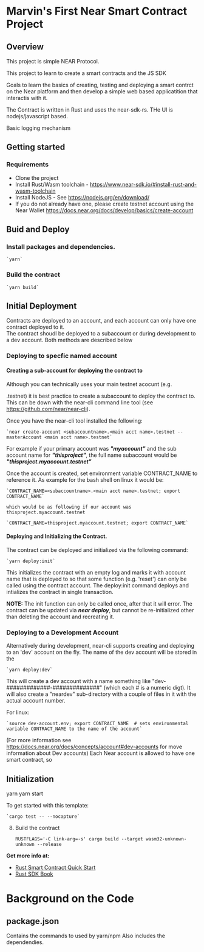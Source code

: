# Marvin's First Near Smart Contract Project

## Overview

This project is simple NEAR Protocol. 

This project to learn to create a smart contracts and the JS SDK

Goals to learn the basics of creating, testing and deploying a smart contrct on the Near platform and then develop a simple web based applicatition that interactis with it.

The Contract is written in Rust and uses the near-sdk-rs.  THe UI is nodejs/javascript based.



Basic logging mechanism


## Getting started

### Requirements
- Clone the project
- Install Rust/Wasm toolchain  - https://www.near-sdk.io/#install-rust-and-wasm-toolchain
- Install NodeJS   - See https://nodejs.org/en/download/
- If you do not already have one, please create  testnet account using the Near Wallet   https://docs.near.org/docs/develop/basics/create-account



## Buid and Deploy

### Install packages and dependencies.   

    `yarn` 

### Build the contract

    `yarn build`

## Initial Deployment
Contracts are deployed to an account, and each account can only have one contract deployed to it.  
The contract shoudl be deployed to a subaccount or during development to a dev account.
Both methods are described below

### Deploying to specfic named account

#### Creating a sub-account for deploying the contract to
Although you can technically uses your main testnet acocunt (e.g. <main acct name>.testnet) it is best practice to create a subaccount to deploy the contract to. 
This can be down with the near-cli command line tool (see https://github.com/near/near-cli).   


Once you have the near-cli tool installed the following:

    `near create-account <subaccountname>.<main acct name>.testnet --masterAccount <main acct name>.testnet`

For example if your primary account was ***"myaccount"*** and the sub account name for ***"thisproject"***, the full name subaccount would be ***"thisproject.myaccount.testnet"***

Once the account is created, set environment variable CONTRACT_NAME to reference it.  As example for the bash shell on linux it would be:
    
    `CONTRACT_NAME=<subaccountname>.<main acct name>.testnet; export CONTRACT_NAME`    
    
    which would be as following if our account was thisproject.myaccount.testnet

    `CONTRACT_NAME=thisproject.myaccount.testnet; export CONTRACT_NAME`

#### Deploying and Initializing the Contract.

The contract can be deployed and initialized via the following command:

    `yarn deploy:init`

This initializes the contract with an empty log and marks it with account name that is deployed to so that some function (e.g. 'reset') can only be called using the contract account.  The deploy:init command deploys and intializes the contract in single transaction.

**NOTE:**  The init function can only be called once, after that it will error. The contract can be updated via ***near deploy***, but cannot be re-initialized other than deleting the account and recreating it.


### Deploying to a Development Account
Alternatively during development, near-cli supports creating and deploying to an 'dev' account on the fly.  The name of the dev account will be stored in the 

    `yarn deploy:dev`

This will create a dev account with a name something like "dev-#############-##############" (which each # is a numeric digt).  It will also create a "neardev" sub-directory with a couple of files in it with the actual account number.    

For linux:
    
    `source dev-account.env; export CONTRACT_NAME  # sets environmental variable CONTRACT_NAME to the name of the account`   


(For more information see https://docs.near.org/docs/concepts/account#dev-accounts for move information about Dev accounts)
Each Near account is allowed to have one smart contract, so 

## Initialization


yarn
yarn start

To get started with this template:



    `cargo test -- --nocapture`

8. Build the contract

    `RUSTFLAGS='-C link-arg=-s' cargo build --target wasm32-unknown-unknown --release`

**Get more info at:**

* [Rust Smart Contract Quick Start](https://docs.near.org/docs/develop/contracts/rust/intro)
* [Rust SDK Book](https://www.near-sdk.io/)


# Background on the Code

## package.json  
Contains the commands to used by yarn/npm 
Also includes the dependendies. 

